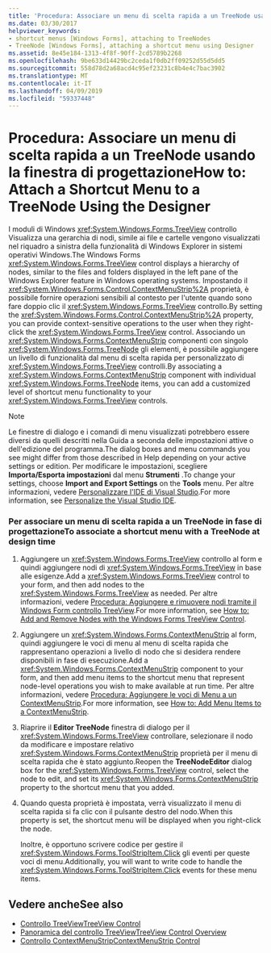```yaml
---
title: 'Procedura: Associare un menu di scelta rapida a un TreeNode usando la finestra di progettazione'
ms.date: 03/30/2017
helpviewer_keywords:
- shortcut menus [Windows Forms], attaching to TreeNodes
- TreeNode [Windows Forms], attaching a shortcut menu using Designer
ms.assetid: 8e45e184-1313-4f8f-90ff-2cd5789b2268
ms.openlocfilehash: 9be633d14429bc2ceda1f0db2ff09252d55d5dd5
ms.sourcegitcommit: 558d78d2a68acd4c95ef23231c8b4e4c7bac3902
ms.translationtype: MT
ms.contentlocale: it-IT
ms.lasthandoff: 04/09/2019
ms.locfileid: "59337448"
---
```

# <a name="how-to-attach-a-shortcut-menu-to-a-treenode-using-the-designer"></a><span data-ttu-id="e83f5-102">Procedura: Associare un menu di scelta rapida a un TreeNode usando la finestra di progettazione</span><span class="sxs-lookup"><span data-stu-id="e83f5-102">How to: Attach a Shortcut Menu to a TreeNode Using the Designer</span></span>
<span data-ttu-id="e83f5-103">I moduli di Windows <xref:System.Windows.Forms.TreeView> controllo Visualizza una gerarchia di nodi, simile ai file e cartelle vengono visualizzati nel riquadro a sinistra della funzionalità di Windows Explorer in sistemi operativi Windows.</span><span class="sxs-lookup"><span data-stu-id="e83f5-103">The Windows Forms <xref:System.Windows.Forms.TreeView> control displays a hierarchy of nodes, similar to the files and folders displayed in the left pane of the Windows Explorer feature in Windows operating systems.</span></span> <span data-ttu-id="e83f5-104">Impostando il <xref:System.Windows.Forms.Control.ContextMenuStrip%2A> proprietà, è possibile fornire operazioni sensibili al contesto per l'utente quando sono fare doppio clic il <xref:System.Windows.Forms.TreeView> controllo.</span><span class="sxs-lookup"><span data-stu-id="e83f5-104">By setting the <xref:System.Windows.Forms.Control.ContextMenuStrip%2A> property, you can provide context-sensitive operations to the user when they right-click the <xref:System.Windows.Forms.TreeView> control.</span></span> <span data-ttu-id="e83f5-105">Associando un <xref:System.Windows.Forms.ContextMenuStrip> componenti con singolo <xref:System.Windows.Forms.TreeNode> gli elementi, è possibile aggiungere un livello di funzionalità dal menu di scelta rapida per personalizzato di <xref:System.Windows.Forms.TreeView> controlli.</span><span class="sxs-lookup"><span data-stu-id="e83f5-105">By associating a <xref:System.Windows.Forms.ContextMenuStrip> component with individual <xref:System.Windows.Forms.TreeNode> items, you can add a customized level of shortcut menu functionality to your <xref:System.Windows.Forms.TreeView> controls.</span></span>  
  
> [!NOTE]
>  <span data-ttu-id="e83f5-106">Le finestre di dialogo e i comandi di menu visualizzati potrebbero essere diversi da quelli descritti nella Guida a seconda delle impostazioni attive o dell'edizione del programma.</span><span class="sxs-lookup"><span data-stu-id="e83f5-106">The dialog boxes and menu commands you see might differ from those described in Help depending on your active settings or edition.</span></span> <span data-ttu-id="e83f5-107">Per modificare le impostazioni, scegliere **Importa/Esporta impostazioni** dal menu **Strumenti** .</span><span class="sxs-lookup"><span data-stu-id="e83f5-107">To change your settings, choose **Import and Export Settings** on the **Tools** menu.</span></span> <span data-ttu-id="e83f5-108">Per altre informazioni, vedere [Personalizzare l'IDE di Visual Studio](/visualstudio/ide/personalizing-the-visual-studio-ide).</span><span class="sxs-lookup"><span data-stu-id="e83f5-108">For more information, see [Personalize the Visual Studio IDE](/visualstudio/ide/personalizing-the-visual-studio-ide).</span></span>  
  
### <a name="to-associate-a-shortcut-menu-with-a-treenode-at-design-time"></a><span data-ttu-id="e83f5-109">Per associare un menu di scelta rapida a un TreeNode in fase di progettazione</span><span class="sxs-lookup"><span data-stu-id="e83f5-109">To associate a shortcut menu with a TreeNode at design time</span></span>  
  
1. <span data-ttu-id="e83f5-110">Aggiungere un <xref:System.Windows.Forms.TreeView> controllo al form e quindi aggiungere nodi di <xref:System.Windows.Forms.TreeView> in base alle esigenze.</span><span class="sxs-lookup"><span data-stu-id="e83f5-110">Add a <xref:System.Windows.Forms.TreeView> control to your form, and then add nodes to the <xref:System.Windows.Forms.TreeView> as needed.</span></span> <span data-ttu-id="e83f5-111">Per altre informazioni, vedere [Procedura: Aggiungere e rimuovere nodi tramite il Windows Form controllo TreeView](how-to-add-and-remove-nodes-with-the-windows-forms-treeview-control.md).</span><span class="sxs-lookup"><span data-stu-id="e83f5-111">For more information, see [How to: Add and Remove Nodes with the Windows Forms TreeView Control](how-to-add-and-remove-nodes-with-the-windows-forms-treeview-control.md).</span></span>  
  
2. <span data-ttu-id="e83f5-112">Aggiungere un <xref:System.Windows.Forms.ContextMenuStrip> al form, quindi aggiungere le voci di menu al menu di scelta rapida che rappresentano operazioni a livello di nodo che si desidera rendere disponibili in fase di esecuzione.</span><span class="sxs-lookup"><span data-stu-id="e83f5-112">Add a <xref:System.Windows.Forms.ContextMenuStrip> component to your form, and then add menu items to the shortcut menu that represent node-level operations you wish to make available at run time.</span></span> <span data-ttu-id="e83f5-113">Per altre informazioni, vedere [Procedura: Aggiungere le voci di Menu a un ContextMenuStrip](how-to-add-menu-items-to-a-contextmenustrip.md).</span><span class="sxs-lookup"><span data-stu-id="e83f5-113">For more information, see [How to: Add Menu Items to a ContextMenuStrip](how-to-add-menu-items-to-a-contextmenustrip.md).</span></span>  
  
3. <span data-ttu-id="e83f5-114">Riaprire il **Editor TreeNode** finestra di dialogo per il <xref:System.Windows.Forms.TreeView> controllare, selezionare il nodo da modificare e impostare relativo <xref:System.Windows.Forms.ContextMenuStrip> proprietà per il menu di scelta rapida che è stato aggiunto.</span><span class="sxs-lookup"><span data-stu-id="e83f5-114">Reopen the **TreeNodeEditor** dialog box for the <xref:System.Windows.Forms.TreeView> control, select the node to edit, and set its <xref:System.Windows.Forms.ContextMenuStrip> property to the shortcut menu that you added.</span></span>  
  
4. <span data-ttu-id="e83f5-115">Quando questa proprietà è impostata, verrà visualizzato il menu di scelta rapida si fa clic con il pulsante destro del nodo.</span><span class="sxs-lookup"><span data-stu-id="e83f5-115">When this property is set, the shortcut menu will be displayed when you right-click the node.</span></span>  
  
     <span data-ttu-id="e83f5-116">Inoltre, è opportuno scrivere codice per gestire il <xref:System.Windows.Forms.ToolStripItem.Click> gli eventi per queste voci di menu.</span><span class="sxs-lookup"><span data-stu-id="e83f5-116">Additionally, you will want to write code to handle the <xref:System.Windows.Forms.ToolStripItem.Click> events for these menu items.</span></span>  
  
## <a name="see-also"></a><span data-ttu-id="e83f5-117">Vedere anche</span><span class="sxs-lookup"><span data-stu-id="e83f5-117">See also</span></span>

- [<span data-ttu-id="e83f5-118">Controllo TreeView</span><span class="sxs-lookup"><span data-stu-id="e83f5-118">TreeView Control</span></span>](treeview-control-windows-forms.md)
- [<span data-ttu-id="e83f5-119">Panoramica del controllo TreeView</span><span class="sxs-lookup"><span data-stu-id="e83f5-119">TreeView Control Overview</span></span>](treeview-control-overview-windows-forms.md)
- [<span data-ttu-id="e83f5-120">Controllo ContextMenuStrip</span><span class="sxs-lookup"><span data-stu-id="e83f5-120">ContextMenuStrip Control</span></span>](contextmenustrip-control.md)
